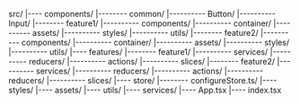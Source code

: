 src/
|---- components/
|-------- common/
|---------- Button/
|---------- Input/
|-------- feature1/
|---------- components/
|---------- container/
|---------- assets/
|---------- styles/
|---------- utils/
|-------- feature2/
|---------- components/
|---------- container/
|---------- assets/
|---------- styles/
|---------- utils/
|---- features/
|-------- feature1/
|---------- services/
|---------- reducers/
|---------- actions/
|---------- slices/
|-------- feature2/
|---------- services/
|---------- reducers/
|---------- actions/
|---------- reducers/
|---------- slices/
|---- store/
|-------- configureStore.ts/
|---- styles/
|---- assets/
|---- utils/
|---- services/
|---- App.tsx
|---- index.tsx

